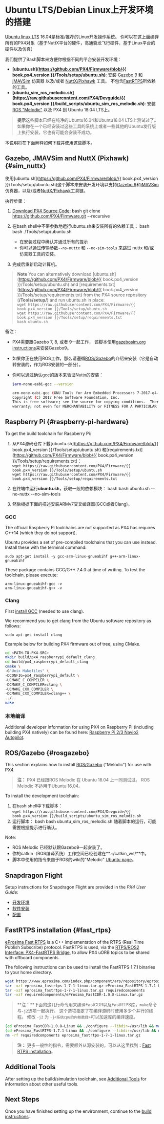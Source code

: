 # Ubuntu LTS/Debian Linux上开发环境的搭建

[Ubuntu linux LTS](https://wiki.ubuntu.com/LTS) 16.04是标准/推荐的Linux开发操作系统。 你可以在这上面编译所有的PX4对象（基于NuttX平台的硬件，高通骁龙飞行硬件，基于Linux平台的硬件以及仿真）

我们提供了Bash脚本来方便你根据不同的平台安装开发环境：

* **[ubuntu.sh](https://github.com/PX4/Firmware/blob/{{ book.px4_version }}/Tools/setup/ubuntu.sh)**: 安装 [Gazebo 9](../simulation/gazebo.md) 和 [jMAVSim](../simulation/jmavsim.md) 仿真器 以及/或者 [NuttX/Pixhawk](../setup/building_px4.md#nuttx) 工具。 不包含[FastRTPS](#fast_rtps)所依赖的工具。
* **[ubuntu_sim_ros_melodic.sh](https://raw.githubusercontent.com/PX4/Devguide/{{ book.px4_version }}/build_scripts/ubuntu_sim_ros_melodic.sh)**: 安装 [ROS "Melodic"](#rosgazebo) 以及 PX4 到 Ubuntu 18.04 LTS上。

> **提示**这些脚本已经在纯净的Ubuntu16.04和Ubuntu18.04 LTS上测试过了。 如果你在一个已经安装过这些工具的系统上或者一些其他的Ubuntu发行版上执行安装，它也有可能会安装不成功。

本说明将在下面解释如何下载并使用这些脚本。

## Gazebo, JMAVSim and NuttX (Pixhawk) {#sim_nuttx}

使用[ubuntu.sh](https://github.com/PX4/Firmware/blob/{{ book.px4_version }}/Tools/setup/ubuntu.sh)这个脚本来安装开发环境以支持[Gazebo 9](../simulation/gazebo.md)和[jMAVSim](../simulation/jmavsim.md)仿真器，以及/或者[NuttX/Pixhawk](../setup/building_px4.md#nuttx)工具链。

执行步骤：

1. [Download PX4 Source Code](../setup/building_px4.md): 
        bash
        git clone https://github.com/PX4/Firmware.git --recursive

2. 在bash shell中不带参数地运行ubuntu.sh来安装所有的依赖工具： 
        bash
        bash ./Tools/setup/ubuntu.sh
    
      
    * 在安装过程中确认并通过所有的提示
    * 你可以通过传输参数`--no-nuttx` 和 `--no-sim-tools` 来跳过 nuttx 和/或 仿真器工具的安装。
3. 完成后重新启动计算机。

> **Note** You can alternatively download [ubuntu.sh](https://github.com/PX4/Firmware/blob/{{ book.px4_version }}/Tools/setup/ubuntu.sh) and [requirements.txt](https://github.com/PX4/Firmware/blob/{{ book.px4_version }}/Tools/setup/requirements.txt) from the PX4 source repository (**/Tools/setup/**) and run ubuntu.sh in place:   
> `wget https://raw.githubusercontent.com/PX4/Firmware/{{ book.px4_version }}/Tools/setup/ubuntu.sh`   
> `wget https://raw.githubusercontent.com/PX4/Firmware/{{ book.px4_version }}/Tools/setup/requirements.txt`   
> `bash ubuntu.sh`

备注：

* PX4需要跟Gazebo 7, 8, 或者 9一起工作， 该脚本使用[gazebosim.org instructions](http://gazebosim.org/tutorials?tut=install_ubuntu&cat=install)来安装Gazebo9。
* 如果你正在使用ROS工作，那么请遵循[ROS/Gazebo](#rosgazebo)的介绍来安装（它是自动转安装的，作为ROS安装的一部分）。
* 你可以通过确认gcc的版本来验证Nuttx的安装：
    
    ```bash
    $arm-none-eabi-gcc --version
    
    arm-none-eabi-gcc (GNU Tools for Arm Embedded Processors 7-2017-q4-major) 7.2.1 20170904 (release) [ARM/embedded-7-branch revision 255204]
    Copyright (C) 2017 Free Software Foundation, Inc.
    This is free software; see the source for copying conditions.  There is NO
    warranty; not even for MERCHANTABILITY or FITNESS FOR A PARTICULAR PURPOSE.
    ```

<!-- Do we need to add to our scripts or can we assume correct version installs over?
Remove any old versions of the arm-none-eabi toolchain.</p>

<pre><code class="sh">sudo apt-get remove gcc-arm-none-eabi gdb-arm-none-eabi binutils-arm-none-eabi gcc-arm-embedded
sudo add-apt-repository --remove ppa:team-gcc-arm-embedded/ppa
</code></pre>

<p>-->

## Raspberry Pi {#raspberry-pi-hardware}

<!-- NOTE: RaPi docker toolchain (for comparison) here: https://github.com/PX4/containers/blob/master/docker/Dockerfile_armhf -->

To get the build toolchain for Raspberry Pi:

1. 从PX4源码仓库下载[ubuntu.sh](https://github.com/PX4/Firmware/blob/{{ book.px4_version }}/Tools/setup/ubuntu.sh) 和[requirements.txt](https://github.com/PX4/Firmware/blob/{{ book.px4_version }}/Tools/setup/requirements.txt)：   
    `wget https://raw.githubusercontent.com/PX4/Firmware/{{ book.px4_version }}/Tools/setup/ubuntu.sh`   
    `wget https://raw.githubusercontent.com/PX4/Firmware/{{ book.px4_version }}/Tools/setup/requirements.txt`
2. 在终端中运行**ubuntu.sh**，获取一般的依赖模块： 
        bash
        bash ubuntu.sh --no-nuttx --no-sim-tools

3. 然后根据下面的描述安装ARMv7交叉编译器(GCC或者Clang)。

### GCC

The official Raspberry Pi toolchains are not supported as PX4 has requires C++14 (which they do not support).

Ubuntu provides a set of pre-compiled toolchains that you can use instead. Install these with the terminal command:

    sudo apt-get install -y gcc-arm-linux-gnueabihf g++-arm-linux-gnueabihf
    

These package contains GCC/G++ 7.4.0 at time of writing. To test the toolchain, please execute:

    arm-linux-gnueabihf-gcc -v
    arm-linux-gnueabihf-g++ -v
    

### Clang

First [install GCC](#gcc) (needed to use clang).

We recommend you to get clang from the Ubuntu software repository as follows:

    sudo apt-get install clang
    

Example below for building PX4 firmware out of tree, using CMake.

```sh
cd <PATH-TO-PX4-SRC>
mkdir build/px4_raspberrypi_default_clang
cd build/px4_raspberrypi_default_clang
cmake \
-G"Unix Makefiles" \
-DCONFIG=px4_raspberrypi_default \
-UCMAKE_C_COMPILER \
-DCMAKE_C_COMPILER=clang \
-UCMAKE_CXX_COMPILER \
-DCMAKE_CXX_COMPILER=clang++ \
../..
make
```

### 本地编译

Additional developer information for using PX4 on Raspberry Pi (including building PX4 natively) can be found here: [Raspberry Pi 2/3 Navio2 Autopilot](https://docs.px4.io/en/flight_controller/raspberry_pi_navio2.html).

## ROS/Gazebo {#rosgazebo}

This section explains how to install [ROS/Gazebo](../ros/README.md) ("Melodic") for use with PX4.

> **注：** PX4 已经跟ROS Melodic 在 Ubuntu 18.04 上一同测试过。 ROS Melodic 不适用于Ubuntu 16.04。

To install the development toolchain:

1. 在bash shell中下载脚本：   
    `wget https://raw.githubusercontent.com/PX4/Devguide/{{ book.px4_version }}/build_scripts/ubuntu_sim_ros_melodic.sh`
2. 运行脚本： 
        bash
        bash ubuntu_sim_ros_melodic.sh 随着脚本的运行，可能需要根据提示进行确认。

Note:

* ROS Melodic 已经默认跟Gazebo9一起安装了。
* 你的catkin（ROS编译系统）工作空间已经创建在**~/catkin_ws/**中。
* 脚本中使用的指令来自于ROS的wiki的"Melodic" [Ubuntu page](http://wiki.ros.org/melodic/Installation/Ubuntu)。

## Snapdragon Flight

Setup instructions for Snapdragon Flight are provided in the *PX4 User Guide*:

* [开发环境](https://docs.px4.io/en/flight_controller/snapdragon_flight_dev_environment_installation.html)
* [软件安装](https://docs.px4.io/en/flight_controller/snapdragon_flight_software_installation.html)
* [配置](https://docs.px4.io/en/flight_controller/snapdragon_flight_configuration.html)

## FastRTPS installation {#fast_rtps}

[eProsima Fast RTPS](http://eprosima-fast-rtps.readthedocs.io/en/latest/) is a C++ implementation of the RTPS (Real Time Publish Subscribe) protocol. FastRTPS is used, via the [RTPS/ROS2 Interface: PX4-FastRTPS Bridge](../middleware/micrortps.md), to allow PX4 uORB topics to be shared with offboard components.

The following instructions can be used to install the FastRTPS 1.7.1 binaries to your home directory.

```sh
wget https://www.eprosima.com/index.php/component/ars/repository/eprosima-fast-rtps/eprosima-fast-rtps-1-7-1/eprosima_fastrtps-1-7-1-linux-tar-gz -O eprosima_fastrtps-1-7-1-linux.tar.gz
tar -xzf eprosima_fastrtps-1-7-1-linux.tar.gz eProsima_FastRTPS-1.7.1-Linux/
tar -xzf eprosima_fastrtps-1-7-1-linux.tar.gz requiredcomponents
tar -xzf requiredcomponents/eProsima_FastCDR-1.0.8-Linux.tar.gz
```

> **注：**下面的这几行命令用来编译FastCDR以及FastRTPS库，`make`命令与`-j2`选项一起执行。 这个选项指定了在编译源码时使用多少个并行的线程。 修改 `-j2` 为 `-j<系统cpu的内核数目>`可以加速库的编译速度。

```sh
(cd eProsima_FastCDR-1.0.8-Linux && ./configure --libdir=/usr/lib && make -j2 && sudo make install)
(cd eProsima_FastRTPS-1.7.1-Linux && ./configure --libdir=/usr/lib && make -j2 && sudo make install)
rm -rf requiredcomponents eprosima_fastrtps-1-7-1-linux.tar.gz
```

> **注：** 更多一般性的指令，需要额外从源安装的，可以从这里找到：[Fast RTPS installation](../setup/fast-rtps-installation.md)。

## Additional Tools

After setting up the build/simulation toolchain, see [Additional Tools](../setup/generic_dev_tools.md) for information about other useful tools.

## Next Steps

Once you have finished setting up the environment, continue to the [build instructions](../setup/building_px4.md).